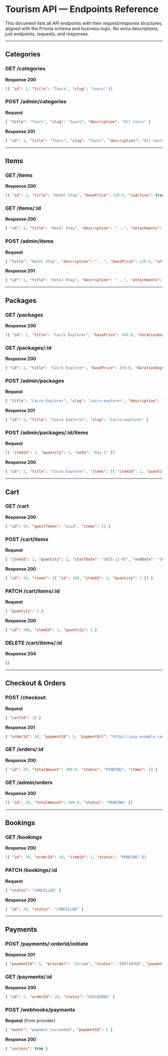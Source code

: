# Tourism API — Endpoints Reference

This document lists all API endpoints with their request/response structures, aligned with the Prisma schema and business logic. No extra descriptions, just endpoints, requests, and responses.

---


## Categories

### GET /categories

**Response 200**

```json
[{ "id": 1, "title": "Tours", "slug": "tours" }]
```

### POST /admin/categories

**Request**

```json
{ "title": "Tours", "slug": "tours", "description": "All tours" }
```

**Response 201**

```json
{ "id": 1, "title": "Tours", "slug": "tours", "description": "All tours" }
```

---

## Items

### GET /items

**Response 200**

```json
[{ "id": 1, "title": "Hotel Stay", "basePrice": 120.5, "isActive": true }]
```

### GET /items/\:id

**Response 200**

```json
{ "id": 1, "title": "Hotel Stay", "description": "...", "attachments": [], "basePrice": 120.5 }
```

### POST /admin/items

**Request**

```json
{ "title": "Hotel Stay", "description": "...", "basePrice": 120.5, "attachments": [] }
```

**Response 201**

```json
{ "id": 1, "title": "Hotel Stay", "description": "...", "attachments": [], "basePrice": 120.5 }
```

---

## Packages

### GET /packages

**Response 200**

```json
[{ "id": 1, "title": "Cairo Explorer", "basePrice": 450.0, "durationDays": 5 }]
```

### GET /packages/\:id

**Response 200**

```json
{ "id": 1, "title": "Cairo Explorer", "basePrice": 450.0, "durationDays": 5, "items": [] }
```

### POST /admin/packages

**Request**

```json
{ "title": "Cairo Explorer", "slug": "cairo-explorer", "description": "...", "basePrice": 450.0, "durationDays": 5 }
```

**Response 201**

```json
{ "id": 1, "title": "Cairo Explorer", "slug": "cairo-explorer" }
```

### POST /admin/packages/\:id/items

**Request**

```json
[{ "itemId": 1, "quantity": 1, "note": "Day 1" }]
```

**Response 200**

```json
{ "id": 1, "title": "Cairo Explorer", "items": [{ "itemId": 1, "quantity": 1, "note": "Day 1" }] }
```

---

## Cart

### GET /cart

**Response 200**

```json
{ "id": 10, "guestToken": "uuid", "items": [] }
```

### POST /cart/items

**Request**

```json
{ "itemId": 1, "quantity": 2, "startDate": "2025-11-01", "endDate": "2025-11-05" }
```

**Response 200**

```json
{ "id": 10, "items": [{ "id": 100, "itemId": 1, "quantity": 2 }] }
```

### PATCH /cart/items/\:id

**Request**

```json
{ "quantity": 3 }
```

**Response 200**

```json
{ "id": 100, "itemId": 1, "quantity": 3 }
```

### DELETE /cart/items/\:id

**Response 204**

```json
{}
```

---

## Checkout & Orders

### POST /checkout

**Request**

```json
{ "cartId": 10 }
```

**Response 201**

```json
{ "orderId": 20, "paymentId": 5, "paymentUrl": "https://pay.example.com/session/abc" }
```

### GET /orders/\:id

**Response 200**

```json
{ "id": 20, "totalAmount": 300.0, "status": "PENDING", "items": [] }
```

### GET /admin/orders

**Response 200**

```json
[{ "id": 20, "totalAmount": 300.0, "status": "PENDING" }]
```

---

## Bookings

### GET /bookings

**Response 200**

```json
[{ "id": 30, "orderId": 20, "itemId": 1, "status": "PENDING" }]
```

### PATCH /bookings/\:id

**Request**

```json
{ "status": "CANCELLED" }
```

**Response 200**

```json
{ "id": 30, "status": "CANCELLED" }
```

---

## Payments

### POST /payments/\:orderId/initiate

**Response 201**

```json
{ "paymentId": 5, "provider": "stripe", "status": "INITIATED", "paymentUrl": "https://pay.example.com/session/abc" }
```

### GET /payments/\:id

**Response 200**

```json
{ "id": 5, "orderId": 20, "status": "SUCCEEDED" }
```

### POST /webhooks/payments

**Request** (from provider)

```json
{ "event": "payment_succeeded", "paymentId": 5 }
```

**Response 200**

```json
{ "success": true }
```
